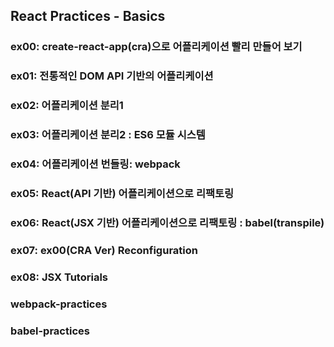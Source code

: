 ## React Practices - Basics

### ex00: create-react-app(cra)으로 어플리케이션 빨리 만들어 보기
### ex01: 전통적인 DOM API 기반의 어플리케이션
### ex02: 어플리케이션 분리1
### ex03: 어플리케이션 분리2 : ES6 모듈 시스템
### ex04: 어플리케이션 번들링: webpack
### ex05: React(API 기반) 어플리케이션으로 리팩토링
### ex06: React(JSX 기반) 어플리케이션으로 리팩토링 : babel(transpile)
### ex07: ex00(CRA Ver) Reconfiguration
### ex08: JSX Tutorials

### webpack-practices
### babel-practices

